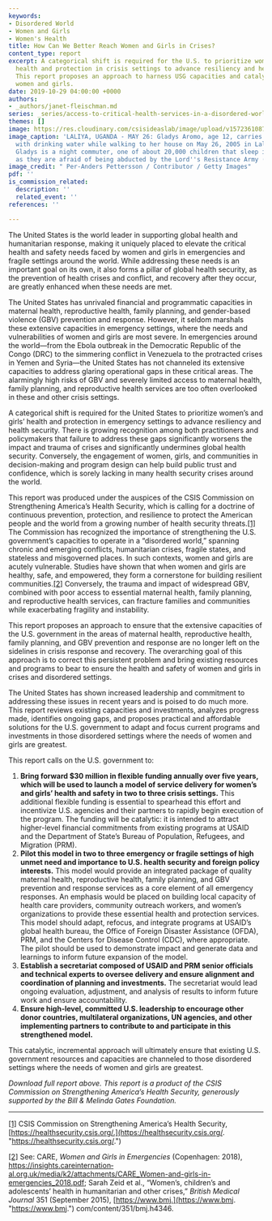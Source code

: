 ```yaml
---
keywords:
- Disordered World
- Women and Girls
- Women's Health
title: How Can We Better Reach Women and Girls in Crises?
content_type: report
excerpt: A categorical shift is required for the U.S. to prioritize women’s and girls’
  health and protection in crisis settings to advance resiliency and health security.
  This report proposes an approach to harness USG capacities and catalyze action for
  women and girls.
date: 2019-10-29 04:00:00 +0000
authors:
- _authors/janet-fleischman.md
series: _series/access-to-critical-health-services-in-a-disordered-world.md
themes: []
image: https://res.cloudinary.com/csisideaslab/image/upload/v1572361087/health-commission/Women_s_Health_Security_Report_vbjyf2.jpg
image_caption: 'LALIYA, UGANDA - MAY 26: Gladys Aromo, age 12, carries a container
  with drinking water while walking to her house on May 26, 2005 in Laliya, Uganda.
  Gladys is a night commuter, one of about 20,000 children that sleep in Gulu town,
  as they are afraid of being abducted by the Lord''s Resistance Army (LRA). '
image_credit: " Per-Anders Pettersson / Contributor / Getty Images"
pdf: ''
is_commission_related:
  description: ''
  related_event: ''
references: ''

---
```

The United States is the world leader in supporting global health and humanitarian response, making it uniquely placed to elevate the critical health and safety needs faced by women and girls in emergencies and fragile settings around the world. While addressing these needs is an important goal on its own, it also forms a pillar of global health security, as the preven­tion of health crises and conflict, and recovery after they occur, are greatly enhanced when these needs are met.

The United States has unrivaled financial and pro­grammatic capacities in maternal health, reproductive health, family planning, and gender-based violence (GBV) prevention and response. However, it seldom marshals these extensive capacities in emergency settings, where the needs and vulnerabilities of women and girls are most severe. In emergencies around the world—from the Ebola outbreak in the Democratic Republic of the Congo (DRC) to the simmering conflict in Venezuela to the protracted crises in Yemen and Syria—the United States has not channeled its exten­sive capacities to address glaring operational gaps in these critical areas. The alarmingly high risks of GBV and severely limited access to maternal health, family planning, and reproductive health services are too often overlooked in these and other crisis settings.

A categorical shift is required for the United States to prioritize women’s and girls’ health and protection in emergency settings to advance resiliency and health security. There is growing recognition among both practitioners and policymakers that failure to address these gaps significantly worsens the impact and trauma of crises and significantly undermines global health security. Conversely, the engagement of wom­en, girls, and communities in decision-making and program design can help build public trust and confidence, which is sorely lacking in many health security crises around the world.

This report was produced under the auspices of the CSIS Commission on Strengthening America’s Health Security, which is calling for a doctrine of continuous prevention, protection, and resilience to protect the American people and the world from a growing number of health security threats.[\[1\]](#_ftn1) The Commission has recog­nized the importance of strengthening the U.S. govern­ment’s capacities to operate in a “disordered world,” spanning chronic and emerging conflicts, humanitarian crises, fragile states, and stateless and misgoverned places. In such contexts, women and girls are acutely vulnerable. Studies have shown that when women and girls are healthy, safe, and empowered, they form a cornerstone for building resilient communities.[\[2\]](#_ftn2) Con­versely, the trauma and impact of widespread GBV, combined with poor access to essential maternal health, family planning, and reproductive health services, can fracture families and communities while exacerbating fragility and instability.

This report proposes an approach to ensure that the extensive capacities of the U.S. government in the areas of maternal health, reproductive health, family plan­ning, and GBV prevention and response are no longer left on the sidelines in crisis response and recovery. The overarching goal of this approach is to correct this persistent problem and bring existing resources and programs to bear to ensure the health and safety of women and girls in crises and disordered settings.

The United States has shown increased leadership and commitment to addressing these issues in recent years and is poised to do much more. This report reviews existing capacities and investments, analyzes progress made, identifies ongoing gaps, and proposes practical and affordable solutions for the U.S. government to adapt and focus current programs and investments in those disordered settings where the needs of women and girls are greatest.

This report calls on the U.S. government to:

1.  **Bring forward $30 million in flexible fund­ing annually over five years, which will be used to launch a model of service delivery for wom­en’s and girls’ health and safety in two to three crisis settings.** This additional flexible funding is essential to spearhead this effort and incentivize U.S. agencies and their partners to rapidly begin execution of the program. The funding will be catalytic: it is intended to attract higher-level financial commitments from existing programs at USAID and the Department of State’s Bureau of Population, Refugees, and Migra­tion (PRM).
2. **Pilot this model in two to three emergency or fragile settings of high unmet need and importance to U.S. health security and foreign policy interests.** This model would provide an integrated package of quality maternal health, repro­ductive health, family planning, and GBV prevention and response services as a core element of all emer­gency responses. An emphasis would be placed on building local capacity of health care providers, community outreach workers, and women’s organiza­tions to provide these essential health and protection services. This model should adapt, refocus, and integrate programs at USAID’s global health bureau, the Office of Foreign Disaster Assistance (OFDA), PRM, and the Centers for Disease Control (CDC), where appropriate. The pilot should be used to demon­strate impact and generate data and learnings to inform future expansion of the model.
3. **Establish a secretariat composed of USAID and PRM senior officials and technical experts to oversee delivery and ensure alignment and coordination of planning and investments.** The secretariat would lead ongoing evaluation, adjustment, and analysis of results to inform future work and ensure accountability.
4. **Ensure high-level, committed U.S. leader­ship to encourage other donor countries, multilateral organizations, UN agencies, and other implementing partners to contribute to and participate in this strengthened model.**

This catalytic, incremental approach will ultimately ensure that existing U.S. government resources and capacities are channeled to those disordered settings where the needs of women and girls are greatest.

_Download full report above. This report is a product of the CSIS Commission on Strengthening America’s Health Security, generously supported by the Bill & Melinda Gates Foundation._

***

[\[1\]](#_ftnref1) CSIS Commission on Strengthening America’s Health Security, [https://healthsecurity.csis.org/.](https://healthsecurity.csis.org/. "https://healthsecurity.csis.org/.")

[\[2\]](#_ftnref2) See: CARE, _Women and Girls in Emergencies_ (Copenhagen: 2018), https://insights.careinternation­al.org.uk/media/k2/attachments/CARE_Women-and-girls-in-emergencies_2018.pdf; Sarah Zeid et al., “Women’s, children’s and adolescents’ health in humanitarian and other crises,” _British Medical Journal_ 351 (September 2015), [https://www.bmj.](https://www.bmj. "https://www.bmj.") com/content/351/bmj.h4346.